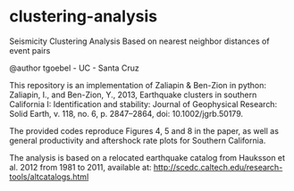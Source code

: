 # clustering-analysis
Seismicity Clustering Analysis Based on nearest neighbor distances of event pairs

@author tgoebel - UC - Santa Cruz

This repository is an implementation of Zaliapin & Ben-Zion in python:
Zaliapin, I., and Ben-Zion, Y., 2013, Earthquake clusters in southern California I: Identification and stability: Journal of Geophysical Research: Solid Earth, v. 118, no. 6, p. 2847–2864, doi: 10.1002/jgrb.50179.

The provided codes reproduce Figures 4, 5 and 8 in the paper, as well as general
productivity and aftershock rate plots for Southern California.

The analysis is based on a relocated earthquake catalog from Hauksson et al. 2012 from 1981 to 2011,
available at: http://scedc.caltech.edu/research-tools/altcatalogs.html

